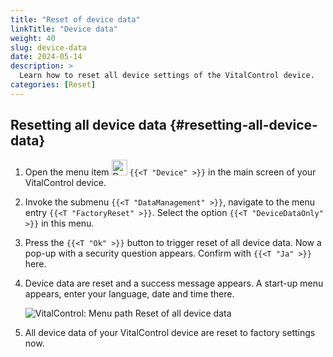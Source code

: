 ```yaml
---
title: "Reset of device data"
linkTitle: "Device data"
weight: 40
slug: device-data
date: 2024-05-14
description: >
  Learn how to reset all device settings of the VitalControl device.
categories: [Reset]
---
```

## Resetting all device data {#resetting-all-device-data}

1. Open the menu item <img src="/icons/device.svg" width="25" align="bottom" alt="Device" /> `{{<T "Device" >}}` in the main screen of your VitalControl device.

1. Invoke the submenu `{{<T "DataManagement" >}}`, navigate to the menu entry `{{<T "FactoryReset" >}}`. Select the option `{{<T "DeviceDataOnly" >}}` in this menu.

1. Press the `{{<T "Ok" >}}` button to trigger reset of all device data. Now a pop-up with a security question appears. Confirm with `{{<T "Ja" >}}` here.

1. Device data are reset and a success message appears. A start-up menu appears, enter your language, date and time there.

   ![VitalControl: Menu path Reset of all device data](../images/resetdevicedata.png "Reset of device data")

1. All device data of your VitalControl device are reset to factory settings now.
